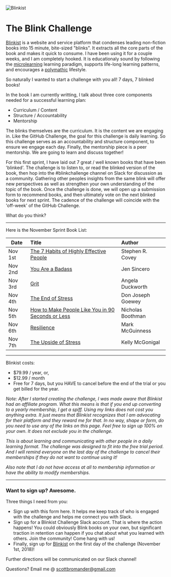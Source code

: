 ![Blinkist](https://fourminutebooks.com/wp-content/uploads/2015/12/blinkist-review-v4-logo-background.jpg)

# The Blink Challenge

[Blinkist](http://jump.blinkist.com/aff_c?offer_id=2&aff_id=5291) is a website and service platform that condenses leading non-fiction books into 15 minute, bite-sized "blinks". It extracts all the core parts of the book and makes it quick to consume. I have been using it for a couple weeks, and I am completely hooked. It is educationaly sound by following the [microlearning](https://www.lynda.com/Camtasia-tutorials/microlearning-right-strategy-you/734647/793988-4.html?srchtrk=index%3a1%0alinktypeid%3a2%0aq%3amicrolearning%0apage%3a1%0as%3arelevance%0asa%3atrue%0aproducttypeid%3a2) learning paradigm, supports life-long learning patterns, and encourages a [polymathic](https://www.dictionary.com/browse/polymathic) lifestyle. 

So naturally I wanted to start a challenge with you all! 
7 days, 7 blinked books!

In the book I am currently writting, I talk about three core components needed for a successful learning plan:
- Curriculum / Content
- Structure / Accountability
- Mentorship

The blinks themselves are the curriculum. It is the content we are engaging in.
Like the GitHub Challenge, the goal for this challenge is daily learning. So this challenge serves as an accountability and structure component, to ensure we engage each day. Finally, the mentorship piece is a peer mentorship. We are going to learn and discuss together!

For this first sprint, I have laid out 7 great / well known books that have been 'blinked'. The challenge is to listen to, or read the blinked version of the book, then hop into the #blinkchallenge channel on Slack for discussion as a community. Gathering other peoples insights from the same blink will offer new perspectives as well as strengthen your own understanding of the topic of the book. Once the challenge is done, we will open up a submission form to recommend books, and then ultimately vote on the next blinked books for next sprint. The cadence of the challenge will coincide with the 'off-week' of the GitHub Challenge. 

What do you think? 

---

Here is the November Sprint Book List:

| Date        | Title           | Author  |
| ------------- |:-------------| :-----|
| Nov 1st      | [The 7 Habits of Highly Effective People](https://www.blinkist.com/en/books/the-7-habits-of-highly-effective-people-en/) | Stephen R. Covey |
| Nov 2nd      | [You Are a Badass](https://www.blinkist.com/books/you-are-a-badass-en?r=2&st=you%20are%20a%20badass)      |   Jen Sincero |
| Nov 3rd | [Grit](https://www.blinkist.com/books/grit-en?r=2&st=grit)      |    Angela Duckworth |
| Nov 4th | [The End of Stress](https://www.blinkist.com/books/the-end-of-stress-en?r=1&st=The%20End%20of%20Stress)      |    Don Joseph Goewey |
| Nov 5th | [How to Make People Like You in 90 Seconds or Less](https://www.blinkist.com/books/how-to-make-people-like-you-in-90-seconds-or-less-en?r=1&st=How%20to%20Make%20People%20Like%20You%20in%2090%20Seconds%20or%20Less)      |    Nicholas Boothman |
| Nov 6th | [Resilience](https://www.blinkist.com/books/resilience-en-mark-mcguinness?r=1&st=Resilience)      |    Mark McGuinness |
| Nov 7th | [The Upside of Stress](https://www.blinkist.com/books/the-upside-of-stress-en?r=1&st=The%20Upside%20of%20Stress)      |    Kelly McGonigal |

---

Blinkist costs:
- $79.99 / year, or,
- $12.99 / month
- Free for 7 days, but you HAVE to cancel before the end of the trial or you get billed for the year. 

_Note: After I started creating the challenge, I was made aware that Blinkist had an affiliate program. What this means is that if you end up converting to a yearly membership, I get a spiff. Using my links does not cost you anything extra. It just means that Blinkist recognizes that I am advocating for their platform and they reward me for that. In no way, shape or form, do you need to use any of the links on this page. Feel free to sign up 100% on your own. It does not exclude you in the challenge._

_This is about learning and communicating with other people in a daily learning format. The challenge was designed to fit into the free trial period. And I will remind everyone on the last day of the challenge to cancel their memberships if they do not want to continue using it!_

_Also note that I do not have access at all to membership information or have the ability to modify memberships._

---

### Want to sign up? Awesome.

Three things I need from you:
- Sign up with this form here. It helps me keep track of who is engaged with the challenge and helps me connect you with Slack.
- Sign up for a Blinkist Challenge Slack account. That is where the action happens! You could obviously Blink books on your own, but significant traction in retention can happen if you chat about what you learned with others. Join the community! Come hang with us!
- Finally, sign up for [Blinkist](http://jump.blinkist.com/aff_c?offer_id=2&aff_id=5291) on the first day of the challenge (November 1st, 2018)!

Further directions will be communicated on our Slack channel!

Questions? Email me @ scottbromander@gmail.com
